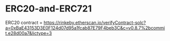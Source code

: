 # ERC20-and-ERC721

ERC20 contract = https://rinkeby.etherscan.io/verifyContract-solc?a=0xBaE43153D3E0F124d07d95a1fcab87E79F4beb3C&c=v0.8.7%2bcommit.e28d00a7&lictype=3
